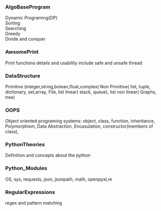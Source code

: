 ### AlgoBaseProgram     
Dynamic Programing(DP)  
Sorting     
Searching   
Greedy   
Divide and conquer  

### AwsomePrint   
Print functions details and usability include safe and unsafe thread  

### DataStructure  
Primitive (integer,string,bolean,float,complex) Non Primitive( list, tuple, dictionary, set,array, File, list linear( stack, queue), list non linear( Graphs, tree)  

### OOPS   
Object oriented programing systems: object, class, function, inheritance, Polymorphism, Data Abstraction, Encasulation, constructor(members of class),   

### PythonTheories   
Definition and concepts about the python

### Python_Modules  
OS, sys, requests, json, jsonpath, math, openpyxl,re 

### RegularExpressions  
regex and pattern matching
